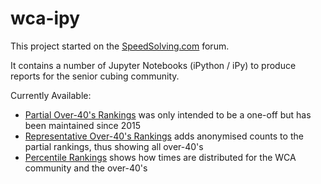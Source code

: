 # wca-ipy

This project started on the [SpeedSolving.com](https://www.speedsolving.com/forum/threads/how-fast-are-the-over-40s-in-competitions.54128/) forum.

It contains a number of Jupyter Notebooks (iPython / iPy) to produce reports for the senior cubing community.

Currently Available:

* [Partial Over-40's Rankings](Partial_Rankings.md) was only intended to be a one-off but has been maintained since 2015
* [Representative Over-40's Rankings](Senior_Rankings.md) adds anonymised counts to the partial rankings, thus showing all over-40's
* [Percentile Rankings](Percentile_Rankings.md) shows how times are distributed for the WCA community and the over-40's

